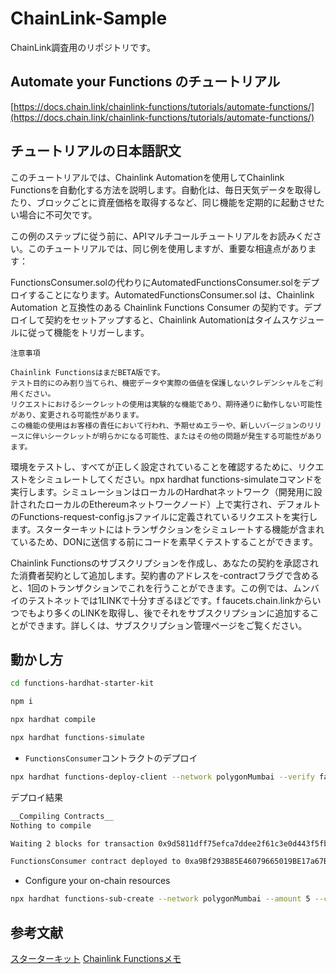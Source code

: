 # ChainLink-Sample
ChainLink調査用のリポジトリです。

## Automate your Functions のチュートリアル
[https://docs.chain.link/chainlink-functions/tutorials/automate-functions/](https://docs.chain.link/chainlink-functions/tutorials/automate-functions/)

## チュートリアルの日本語訳文

このチュートリアルでは、Chainlink Automationを使用してChainlink Functionsを自動化する方法を説明します。自動化は、毎日天気データを取得したり、ブロックごとに資産価格を取得するなど、同じ機能を定期的に起動させたい場合に不可欠です。

この例のステップに従う前に、APIマルチコールチュートリアルをお読みください。このチュートリアルでは、同じ例を使用しますが、重要な相違点があります：

FunctionsConsumer.solの代わりにAutomatedFunctionsConsumer.solをデプロイすることになります。AutomatedFunctionsConsumer.sol は、Chainlink Automation と互換性のある Chainlink Functions Consumer の契約です。デプロイして契約をセットアップすると、Chainlink Automationはタイムスケジュールに従って機能をトリガーします。

```
注意事項

Chainlink FunctionsはまだBETA版です。  
テスト目的にのみ割り当てられ、機密データや実際の価値を保護しないクレデンシャルをご利用ください。  
リクエストにおけるシークレットの使用は実験的な機能であり、期待通りに動作しない可能性があり、変更される可能性があります。  
この機能の使用はお客様の責任において行われ、予期せぬエラーや、新しいバージョンのリリースに伴いシークレットが明らかになる可能性、またはその他の問題が発生する可能性があります。
```

環境をテストし、すべてが正しく設定されていることを確認するために、リクエストをシミュレートしてください。npx hardhat functions-simulateコマンドを実行します。シミュレーションはローカルのHardhatネットワーク（開発用に設計されたローカルのEthereumネットワークノード）上で実行され、デフォルトのFunctions-request-config.jsファイルに定義されているリクエストを実行します。スターターキットにはトランザクションをシミュレートする機能が含まれているため、DONに送信する前にコードを素早くテストすることができます。

Chainlink Functionsのサブスクリプションを作成し、あなたの契約を承認された消費者契約として追加します。契約書のアドレスを-contractフラグで含めると、1回のトランザクションでこれを行うことができます。この例では、ムンバイのテストネットでは1LINKで十分すぎるほどです。f faucets.chain.linkからいつでもより多くのLINKを取得し、後でそれをサブスクリプションに追加することができます。詳しくは、サブスクリプション管理ページをご覧ください。

## 動かし方

```bash
cd functions-hardhat-starter-kit
```

```bash
npm i 
```

```bash
npx hardhat compile
```

```bash
npx hardhat functions-simulate
```

- `FunctionsConsumer`コントラクトのデプロイ

```bash
npx hardhat functions-deploy-client --network polygonMumbai --verify false
```

デプロイ結果

```bash
__Compiling Contracts__
Nothing to compile

Waiting 2 blocks for transaction 0x9d5811dff75efca7ddee2f61c3e0d443f5fb8c5b76c0b7f01ec934f541300a8a to be confirmed...

FunctionsConsumer contract deployed to 0xa9Bf293B85E46079665019BE17a67B8D925572f7 on polygonMumbai
```

- Configure your on-chain resources

```bash
npx hardhat functions-sub-create --network polygonMumbai --amount 5 --contract 0xa9Bf293B85E46079665019BE17a67B8D925572f7
```

## 参考文献
[スターターキット](https://github.com/smartcontractkit/functions-hardhat-starter-kit)
[Chainlink Functionsメモ](https://zenn.dev/pokena/scraps/a3aaff73a7c21d)
[]()